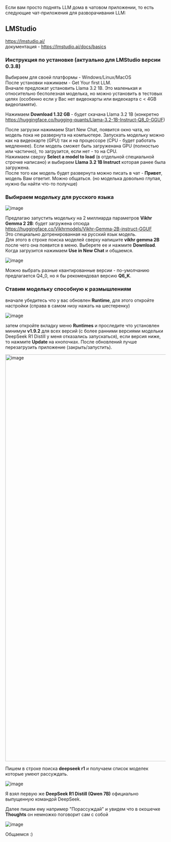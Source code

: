 Если вам просто поднять LLM дома в чатовом приложении, то есть следующие чат-приложения для разворачивания LLM:

## LMStudio  
https://lmstudio.ai/  
документация - https://lmstudio.ai/docs/basics

### Инструкция по установке (актуально для LMStudio версии 0.3.8)
Выбираем для своей платформы - Windows/Linux/MacOS  
После установки нажимаем - Get Your first LLM.  
Вначале предложат установить Llama 3.2 1B. Это маленькая и относительно бесполезная моделька, но можно установить в тестовых целях (особенно если у Вас нет видеокарты или видеокарта с < 4GB видеопамяти).  

Нажимаем **Download 1.32 GB** - будет скачана Llama 3.2 1B (конкретно https://huggingface.co/hugging-quants/Llama-3.2-1B-Instruct-Q8_0-GGUF)  

После загрузки нажимаем Start New Chat, появится окно чата, но модель пока не развернута на компьютере. Запускать модельку можно как на видеокарте (GPU) так и на процессоре (CPU - будет работать медленнее).  Если модель сможет быть загруженана GPU (полностью или частично), то загрузится, если нет - то на CPU.  
Нажимаем сверху **Select a model to load** (в отдельной специальной строчке написано) и выбираем **Llama 3.2 1B Instruct** которая ранее была загружена.  
После того как модель будет развернута можно писать в чат - **Привет**, модель Вам ответит. Можно общаться. (но моделька довольно глупая, нужно бы найти что-то получше)

### Выбираем модельку для русского языка

![image](https://github.com/user-attachments/assets/57f6227d-8a3f-4a43-817e-679d0ee04b40)
 
Предлагаю запустить модельку на 2 миллиарда параметров **Vikhr Gemma 2 2B**: будет загружена отсюда https://huggingface.co/Vikhrmodels/Vikhr-Gemma-2B-instruct-GGUF  
Это специально дотренированная на русский язык модель.  
Для этого в строке поиска моделей сверху напишите **vikhr gemma 2B** после чего она появится в меню. Выберете ее и нажмите **Download**. Когда загрузится нажимаем **Use in New Chat** и общаемся.

![image](https://github.com/user-attachments/assets/11c20096-99b2-41dc-98e7-0aa0cda47fae)

Можно выбрать разные квантированные версии - по-умолчанию предлагается Q4_0, но я бы рекомендовал версию **Q6_K**.

### Ставим модельку способную к размышлениям

вначале убедитесь что у вас обновлен **Runtime**, для этого откройте настройки (справа в самом низу нажать на шестеренку)

![image](https://github.com/user-attachments/assets/a063b876-af39-43d0-9c86-0b5432e24842)

затем откройте вкладку меню **Runtimes** и проследите что установлен минимум **v1.9.2** для всех версий (с более ранними версиями модельки DeepSeek R1 Distill у меня отказались запускаться), если версия ниже, то нажмите **Update** на кнопочках. После обновлений лучше перезагрузить приложение (закрыть/запустить).

<img width="1275" alt="image" src="https://github.com/user-attachments/assets/20ba6cb5-175d-4654-b625-48745192124a" />

Пишем в строке поиска **deepseek r1** и получаем список моделек которые умеют рассуждать.

![image](https://github.com/user-attachments/assets/47806e97-0ebd-423f-97f8-dd1c5ac647be)

Я взял первую же **DeepSeek R1 Distill (Qwen 7B)** официально выпущенную командой DeepSeek.

Далее пишем ему например "Порассуждай" и увидем что в окошечке **Thoughts** он немножко поговорит сам с собой

![image](https://github.com/user-attachments/assets/610b2edb-f72e-437e-a919-b99b83e78932)

Общаемся :)
